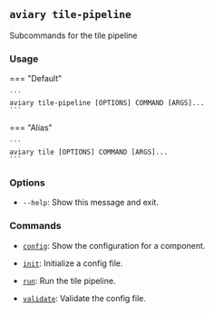 ## `aviary tile-pipeline`

Subcommands for the tile pipeline

### Usage

=== "Default"

    ```
    aviary tile-pipeline [OPTIONS] COMMAND [ARGS]...
    ```

=== "Alias"

    ```
    aviary tile [OPTIONS] COMMAND [ARGS]...
    ```

### Options

- `--help`: Show this message and exit.

### Commands

- [`config`][config]: Show the configuration for a component.
- [`init`][init]: Initialize a config file.
- [`run`][run]: Run the tile pipeline.
- [`validate`][validate]: Validate the config file.

  [config]: tile_pipeline_config.md
  [init]: tile_pipeline_init.md
  [run]: tile_pipeline_run.md
  [validate]: tile_pipeline_validate.md
